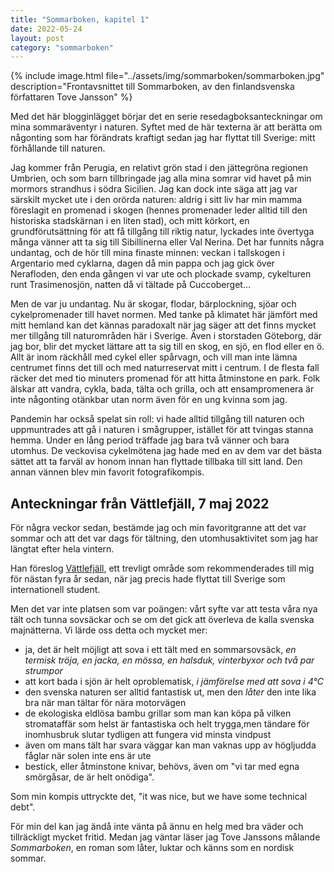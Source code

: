 ```yaml
---
title: "Sommarboken, kapitel 1"
date: 2022-05-24
layout: post
category: "sommarboken"
---
```


{% include image.html file="../assets/img/sommarboken/sommarboken.jpg" description="Frontavsnittet till Sommarboken, av den finlandsvenska författaren Tove Jansson" %}

Med det här blogginlägget börjar det en serie resedagboksanteckningar om mina sommaräventyr i naturen.
Syftet med de här texterna är att berätta om någonting som har förändrats kraftigt sedan jag har flyttat till Sverige: mitt förhållande till naturen.

Jag kommer från Perugia, en relativt grön stad i den jättegröna regionen Umbrien, och som barn tillbringade jag alla mina somrar vid havet på min mormors strandhus i södra Sicilien.
Jag kan dock inte säga att jag var särskilt mycket ute i den orörda naturen: aldrig i sitt liv har min mamma föreslagit en promenad i skogen (hennes promenader leder alltid till den historiska stadskärnan i en liten stad), och mitt körkort, en grundförutsättning för att få tillgång till riktig natur, lyckades inte övertyga många vänner att ta sig till Sibillinerna eller Val Nerina.
Det har funnits några undantag, och de hör till mina finaste minnen: veckan i tallskogen i Argentario med cyklarna, dagen då min pappa och jag gick över Nerafloden, den enda gången vi var ute och plockade svamp, cykelturen runt Trasimenosjön, natten då vi tältade på Cuccoberget... 

Men de var ju undantag. Nu är skogar, flodar, bärplockning, sjöar och cykelpromenader till havet normen. 
Med tanke på klimatet här jämfört med mitt hemland kan det kännas paradoxalt när jag säger att det finns mycket mer tillgång till naturområden här i Sverige.
Även i storstaden Göteborg, där jag bor, blir det mycket lättare att ta sig till en skog, en sjö, en flod eller en ö. 
Allt är inom räckhåll med cykel eller spårvagn, och vill man inte lämna centrumet finns det till och med naturreservat mitt i centrum. 
I de flesta fall räcker det med tio minuters promenad för att hitta åtminstone en park.
Folk älskar att vandra, cykla, bada, tälta och grilla, och att ensampromenera är inte någonting otänkbar utan norm även för en ung kvinna som jag.

Pandemin har också spelat sin roll: vi hade alltid tillgång till naturen och uppmuntrades att gå i naturen i smågrupper, istället för att tvingas stanna hemma. 
Under en lång period träffade jag bara två vänner och bara utomhus. De veckovisa cykelmötena jag hade med en av dem var det bästa sättet att ta farväl av honom innan han flyttade tillbaka till sitt land. Den annan vännen blev min favorit fotografikompis.

## Anteckningar från Vättlefjäll, 7 maj 2022 
För några veckor sedan, bestämde jag och min favoritgranne att det var sommar och att det var dags för tältning, den utomhusaktivitet som jag har längtat efter hela vintern.

Han föreslog [Vättlefjäll](https://www.goteborg.com/en/places/vattlefjall-2), ett trevligt område som rekommenderades till mig för nästan fyra år sedan, när jag precis hade flyttat till Sverige som internationell student. 

Men det var inte platsen som var poängen: vårt syfte var att testa våra nya tält och tunna sovsäckar och se om det gick att överleva de kalla svenska majnätterna. Vi lärde oss detta och mycket mer:

- ja, det är helt möjligt att sova i ett tält med en sommarsovsäck, _en termisk tröja, en jacka, en mössa, en halsduk, vinterbyxor och två par strumpor_ 
- att kort bada i sjön är helt oproblematisk, _i jämförelse med att sova i 4°C_
- den svenska naturen ser alltid fantastisk ut, men den _låter_ den inte lika bra när man tältar för nära motorvägen
- de ekologiska eldlösa bambu grillar som man kan köpa på vilken stromataffär som helst är fantastiska och helt trygga,men tändare för inomhusbruk slutar tydligen att fungera vid minsta vindpust
- även om mans tält har svara väggar kan man vaknas upp av högljudda fåglar när solen inte ens är ute
- bestick, eller åtminstone knivar, behövs, även om "vi tar med egna smörgåsar, de är helt onödiga".

Som min kompis uttryckte det, "it was nice, but we have some technical debt". 

För min del kan jag ändå inte vänta på ännu en helg med bra väder och tillräckligt mycket fritid. Medan jag väntar läser jag Tove Janssons målande _Sommarboken_, en roman som låter, luktar och känns som en nordisk sommar.